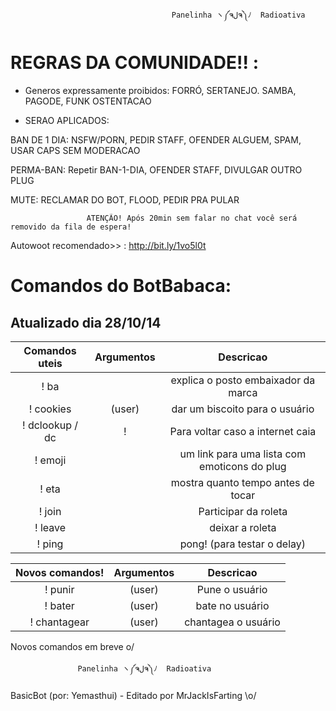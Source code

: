                                         Panelinha ヽ༼ຈلຈ༽ﾉ  Radioativa

REGRAS DA COMUNIDADE!! :
=========
 - Generos expressamente proibidos: FORRÓ, SERTANEJO. SAMBA, PAGODE, FUNK OSTENTACAO 
 
 - SERAO APLICADOS:

  BAN DE 1 DIA: NSFW/PORN, PEDIR STAFF, OFENDER ALGUEM, SPAM, USAR CAPS SEM MODERACAO 

  PERMA-BAN: Repetir BAN-1-DIA, OFENDER STAFF, DIVULGAR OUTRO PLUG
  
  MUTE: RECLAMAR DO BOT, FLOOD, PEDIR PRA PULAR

                     ATENÇÃO! Após 20min sem falar no chat você será removido da fila de espera!

Autowoot recomendado>> : http://bit.ly/1vo5l0t

Comandos do BotBabaca:
=========
Atualizado dia 28/10/14
----

|Comandos uteis | Argumentos |  Descricao |
|:------:|:---------:|:--------------------------------------:|
|! ba | | explica o posto embaixador da marca |
|! cookies | (user) | dar um biscoito para o usuário |
|! dclookup / dc |! | Para voltar caso a internet caia|
|! emoji | | um link para uma lista com emoticons do plug|
|! eta | | mostra quanto tempo antes de tocar |
|! join | | Participar da roleta|
|! leave | | deixar a roleta |
|! ping | | pong! (para testar o delay) |

|Novos comandos! | Argumentos |  Descricao |
|:------:|:---------:|:--------------------------------------:|
|! punir | (user)| Pune o usuário |
|! bater |(user) |bate no usuário |
|! chantagear |(user)| chantagea o usuário |

Novos comandos em breve o/

                   Panelinha ヽ༼ຈلຈ༽ﾉ  Radioativa

BasicBot (por: Yemasthui) - Editado por MrJackIsFarting \o/
